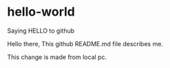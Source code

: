# hello-world
Saying HELLO to github

Hello there,
This github README.md file describes me.

This change is made from local pc.

